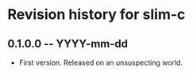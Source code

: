# Revision history for slim-c

## 0.1.0.0  -- YYYY-mm-dd

* First version. Released on an unsuspecting world.
